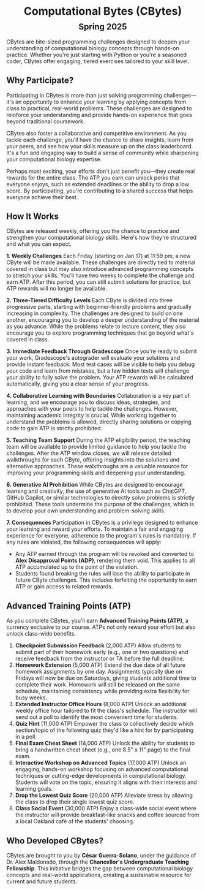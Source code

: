 <h1 style="margin-bottom: 0.4em; text-align: center;">
    <b>Computational Bytes</b> (CBytes)<br>
</h1>
<h2 style="margin-top: 0.0em; text-align: center;">
    Spring 2025
</h2>

CBytes are bite-sized programming challenges designed to deepen your understanding of computational biology concepts through hands-on practice.
Whether you're just starting with Python or you're a seasoned coder, CBytes offer engaging, tiered exercises tailored to your skill level.

## Why Participate?

Participating in CBytes is more than just solving programming challenges—it's an opportunity to enhance your learning by applying concepts from class to practical, real-world problems.
These challenges are designed to reinforce your understanding and provide hands-on experience that goes beyond traditional coursework.

CBytes also foster a collaborative and competitive environment.
As you tackle each challenge, you'll have the chance to share insights, learn from your peers, and see how your skills measure up on the class leaderboard.
It's a fun and engaging way to build a sense of community while sharpening your computational biology expertise.

Perhaps most exciting, your efforts don't just benefit you—they create real rewards for the entire class.
The ATP you earn can unlock perks that everyone enjoys, such as extended deadlines or the ability to drop a low score.
By participating, you're contributing to a shared success that helps everyone achieve their best.

## How It Works

CBytes are released weekly, offering you the chance to practice and strengthen your computational biology skills.
Here's how they're structured and what you can expect.

**1. Weekly Challenges**
Each Friday (starting on Jan 17) at 11:59 pm, a new CByte will be made available.
These challenges are directly tied to material covered in class but may also introduce advanced programming concepts to stretch your skills.
You'll have two weeks to complete the challenge and earn ATP.
After this period, you can still submit solutions for practice, but ATP rewards will no longer be available.

**2. Three-Tiered Difficulty Levels**
Each CByte is divided into three progressive parts, starting with beginner-friendly problems and gradually increasing in complexity.
The challenges are designed to build on one another, encouraging you to develop a deeper understanding of the material as you advance.
While the problems relate to lecture content, they also encourage you to explore programming techniques that go beyond what's covered in class.

**3. Immediate Feedback Through Gradescope**
Once you're ready to submit your work, Gradescope's autograder will evaluate your solutions and provide instant feedback.
Most test cases will be visible to help you debug your code and learn from mistakes, but a few hidden tests will challenge your ability to fully solve the problem.
Your ATP rewards will be calculated automatically, giving you a clear sense of your progress.

**4. Collaborative Learning with Boundaries**
Collaboration is a key part of learning, and we encourage you to discuss ideas, strategies, and approaches with your peers to help tackle the challenges. However, maintaining academic integrity is crucial.
While working together to understand the problems is allowed, directly sharing solutions or copying code to gain ATP is strictly prohibited.

**5. Teaching Team Support**
During the ATP eligibility period, the teaching team will be available to provide limited guidance to help you tackle the challenges.
After the ATP window closes, we will release detailed walkthroughs for each CByte, offering insights into the solutions and alternative approaches.
These walkthroughs are a valuable resource for improving your programming skills and deepening your understanding.

**6. Generative AI Prohibition**
While CBytes are designed to encourage learning and creativity, the use of generative AI tools such as ChatGPT, GitHub Copilot, or similar technologies to directly solve problems is strictly prohibited.
These tools undermine the purpose of the challenges, which is to develop your own understanding and problem-solving skills.

**7. Consequences**
Participation in CBytes is a privilege designed to enhance your learning and reward your efforts.
To maintain a fair and engaging experience for everyone, adherence to the program's rules is mandatory.
If any rules are violated, the following consequences will apply:

-   Any ATP earned through the program will be revoked and converted to **Alex Disapproval Points (ADP)**, rendering them void.
    This applies to all ATP accumulated up to the point of the violation.
-   Students found breaking the rules will lose the ability to participate in future CByte challenges.
    This includes forfeiting the opportunity to earn ATP or gain access to related rewards.

## Advanced Training Points (ATP)

As you complete CBytes, you'll earn **Advanced Training Points (ATP)**, a currency exclusive to our course.
ATPs not only reward your effort but also unlock class-wide benefits.

1.  **Checkpoint Submission Feedback** (2,000 ATP)
    Allow students to submit part of their homework early (e.g., one or two questions) and receive feedback from the instructor or TA before the full deadline.
2.  **Homework Extension** (5,000 ATP)
    Extend the due date of all future homework assignments by one day.
    Assignments typically due on Fridays will now be due on Saturdays, giving students additional time to complete their work.
    Homework will still be released on the same schedule, maintaining consistency while providing extra flexibility for busy weeks.
3.  **Extended Instructor Office Hours** (8,000 ATP)
    Unlock an additional weekly office hour tailored to fit the class's schedule.
    The instructor will send out a poll to identify the most convenient time for students.
4.  **Quiz Hint** (11,000 ATP)
    Empower the class to collectively decide which section/topic of the following quiz they'd like a hint for by participating in a poll.
5.  **Final Exam Cheat Sheet** (14,000 ATP)
    Unlock the ability for students to bring a handwritten cheat sheet (e.g., one 8.5" x 11" page) to the final exam.
6.  **Interactive Workshop on Advanced Topics** (17,000 ATP)
    Unlock an engaging, hands-on workshop focusing on advanced computational techniques or cutting-edge developments in computational biology.
    Students will vote on the topic, ensuring it aligns with their interests and learning goals.
7.  **Drop the Lowest Quiz Score** (20,000 ATP)
    Alleviate stress by allowing the class to drop their single lowest quiz score.
8.  **Class Social Event** (30,000 ATP)
    Enjoy a class-wide social event where the instructor will provide breakfast-like snacks and coffee sourced from a local Oakland café of the students' choosing.

## Who Developed CBytes?

CBytes are brought to you by **César Guerra-Solano**, under the guidance of Dr. Alex Maldonado, through the **Chancellor's Undergraduate Teaching Fellowship**.
This initiative bridges the gap between computational biology concepts and real-world applications, creating a sustainable resource for current and future students.

